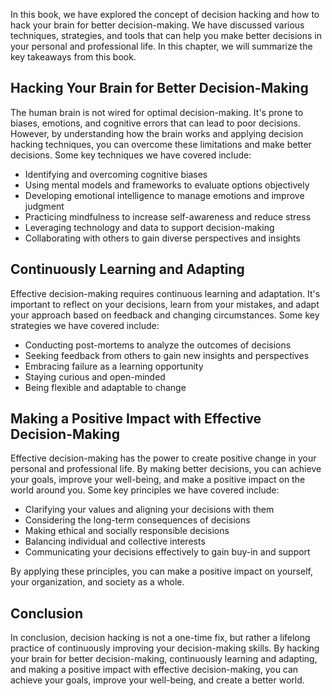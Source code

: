 

In this book, we have explored the concept of decision hacking and how to hack your brain for better decision-making. We have discussed various techniques, strategies, and tools that can help you make better decisions in your personal and professional life. In this chapter, we will summarize the key takeaways from this book.

Hacking Your Brain for Better Decision-Making
---------------------------------------------

The human brain is not wired for optimal decision-making. It's prone to biases, emotions, and cognitive errors that can lead to poor decisions. However, by understanding how the brain works and applying decision hacking techniques, you can overcome these limitations and make better decisions. Some key techniques we have covered include:

* Identifying and overcoming cognitive biases
* Using mental models and frameworks to evaluate options objectively
* Developing emotional intelligence to manage emotions and improve judgment
* Practicing mindfulness to increase self-awareness and reduce stress
* Leveraging technology and data to support decision-making
* Collaborating with others to gain diverse perspectives and insights

Continuously Learning and Adapting
----------------------------------

Effective decision-making requires continuous learning and adaptation. It's important to reflect on your decisions, learn from your mistakes, and adapt your approach based on feedback and changing circumstances. Some key strategies we have covered include:

* Conducting post-mortems to analyze the outcomes of decisions
* Seeking feedback from others to gain new insights and perspectives
* Embracing failure as a learning opportunity
* Staying curious and open-minded
* Being flexible and adaptable to change

Making a Positive Impact with Effective Decision-Making
-------------------------------------------------------

Effective decision-making has the power to create positive change in your personal and professional life. By making better decisions, you can achieve your goals, improve your well-being, and make a positive impact on the world around you. Some key principles we have covered include:

* Clarifying your values and aligning your decisions with them
* Considering the long-term consequences of decisions
* Making ethical and socially responsible decisions
* Balancing individual and collective interests
* Communicating your decisions effectively to gain buy-in and support

By applying these principles, you can make a positive impact on yourself, your organization, and society as a whole.

Conclusion
----------

In conclusion, decision hacking is not a one-time fix, but rather a lifelong practice of continuously improving your decision-making skills. By hacking your brain for better decision-making, continuously learning and adapting, and making a positive impact with effective decision-making, you can achieve your goals, improve your well-being, and create a better world.